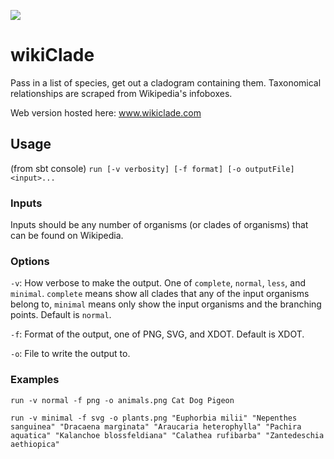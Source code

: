 [![](https://jitpack.io/v/d-shapiro/wikiClade.svg)](https://jitpack.io/#d-shapiro/wikiClade)

# wikiClade

Pass in a list of species, get out a cladogram containing them.
Taxonomical relationships are scraped from Wikipedia's infoboxes.

Web version hosted here: www.wikiclade.com

## Usage

(from sbt console) `run [-v verbosity] [-f format] [-o outputFile] <input>...`

### Inputs

Inputs should be any number of organisms (or clades of organisms) that can be found on Wikipedia.

### Options

`-v`: How verbose to make the output. One of `complete`, `normal`, `less`, and `minimal`. `complete` means show all clades that any of the input organisms belong to, `minimal` means only show the input organisms and the branching points. Default is `normal`.

`-f`: Format of the output, one of PNG, SVG, and XDOT. Default is XDOT.

`-o`: File to write the output to.

### Examples

`run -v normal -f png -o animals.png Cat Dog Pigeon`

`run -v minimal -f svg -o plants.png "Euphorbia milii" "Nepenthes sanguinea" "Dracaena marginata" "Araucaria heterophylla" "Pachira aquatica" "Kalanchoe blossfeldiana" "Calathea rufibarba" "Zantedeschia aethiopica"`

